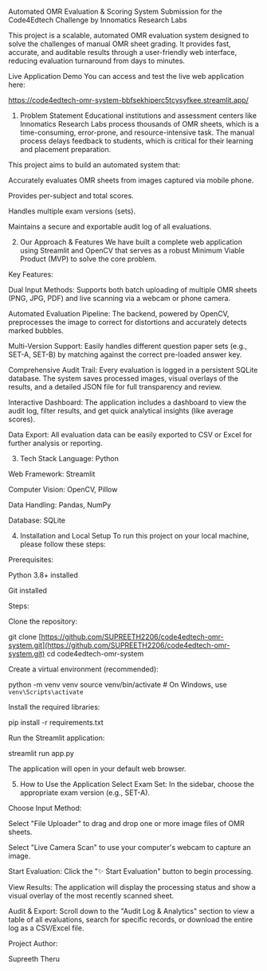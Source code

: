 Automated OMR Evaluation & Scoring System
Submission for the Code4Edtech Challenge by Innomatics Research Labs

This project is a scalable, automated OMR evaluation system designed to solve the challenges of manual OMR sheet grading. It provides fast, accurate, and auditable results through a user-friendly web interface, reducing evaluation turnaround from days to minutes.

Live Application Demo
You can access and test the live web application here:

https://code4edtech-omr-system-bbfsekhiperc5tcysyfkee.streamlit.app/

1. Problem Statement
Educational institutions and assessment centers like Innomatics Research Labs process thousands of OMR sheets, which is a time-consuming, error-prone, and resource-intensive task. The manual process delays feedback to students, which is critical for their learning and placement preparation.

This project aims to build an automated system that:

Accurately evaluates OMR sheets from images captured via mobile phone.

Provides per-subject and total scores.

Handles multiple exam versions (sets).

Maintains a secure and exportable audit log of all evaluations.

2. Our Approach & Features
We have built a complete web application using Streamlit and OpenCV that serves as a robust Minimum Viable Product (MVP) to solve the core problem.

Key Features:

Dual Input Methods: Supports both batch uploading of multiple OMR sheets (PNG, JPG, PDF) and live scanning via a webcam or phone camera.

Automated Evaluation Pipeline: The backend, powered by OpenCV, preprocesses the image to correct for distortions and accurately detects marked bubbles.

Multi-Version Support: Easily handles different question paper sets (e.g., SET-A, SET-B) by matching against the correct pre-loaded answer key.

Comprehensive Audit Trail: Every evaluation is logged in a persistent SQLite database. The system saves processed images, visual overlays of the results, and a detailed JSON file for full transparency and review.

Interactive Dashboard: The application includes a dashboard to view the audit log, filter results, and get quick analytical insights (like average scores).

Data Export: All evaluation data can be easily exported to CSV or Excel for further analysis or reporting.

3. Tech Stack
Language: Python

Web Framework: Streamlit

Computer Vision: OpenCV, Pillow

Data Handling: Pandas, NumPy

Database: SQLite

4. Installation and Local Setup
To run this project on your local machine, please follow these steps:

Prerequisites:

Python 3.8+ installed

Git installed

Steps:

Clone the repository:

git clone [https://github.com/SUPREETH2206/code4edtech-omr-system.git](https://github.com/SUPREETH2206/code4edtech-omr-system.git)
cd code4edtech-omr-system

Create a virtual environment (recommended):

python -m venv venv
source venv/bin/activate  # On Windows, use `venv\Scripts\activate`

Install the required libraries:

pip install -r requirements.txt

Run the Streamlit application:

streamlit run app.py

The application will open in your default web browser.

5. How to Use the Application
Select Exam Set: In the sidebar, choose the appropriate exam version (e.g., SET-A).

Choose Input Method:

Select "File Uploader" to drag and drop one or more image files of OMR sheets.

Select "Live Camera Scan" to use your computer's webcam to capture an image.

Start Evaluation: Click the "✨ Start Evaluation" button to begin processing.

View Results: The application will display the processing status and show a visual overlay of the most recently scanned sheet.

Audit & Export: Scroll down to the "Audit Log & Analytics" section to view a table of all evaluations, search for specific records, or download the entire log as a CSV/Excel file.

Project Author:

Supreeth Theru
